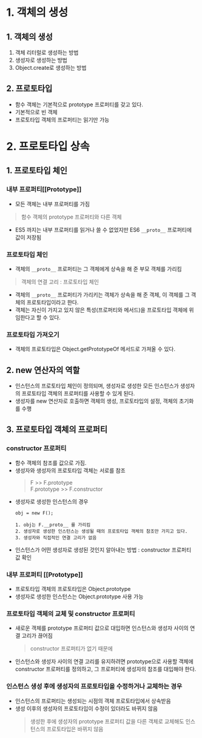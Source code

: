 # 1. 객체의 생성
## 1. 객체의 생성
1) 객체 리터럴로 생성하는 방법
2) 생성자로 생성하는 방법
3) Object.create로 생성하는 방법

## 2. 프로토타입
- 함수 객체는 기본적으로 prototype 프로퍼티를 갖고 있다.
- 기본적으로 빈 객체
- 프로토타입 객체의 프로퍼티는 읽기만 가능


# 2. 프로토타입 상속
## 1. 프로토타입 체인
### 내부 프로퍼티[[Prototype]]
- 모든 객체는 내부 프로퍼티를 가짐
> 함수 객체의 prototype 프로퍼티와 다른 객체
- ES5 까지는 내부 프로퍼티를 읽거나 쓸 수 없었지만 ES6 `__proto__` 프로퍼티에 값이 저장됨

### 프로토타입 체인
- 객체의 `__proto__` 프로퍼티는 그 객체에게 상속을 해 준 부모 객체를 가리킴
> 객체의 연결 고리 : 프로토타입 체인
- 객체의 `__proto__` 프로퍼티가 가리키는 객체가 상속을 해 준 객체, 이 객체를 그 객체의 프로토타입이라고 한다.
- 객체는 자신이 가지고 있지 않은 특성(프로퍼티와 메서드)을 프로토타입 객체에 위임한다고 할 수 있다.

### 프로토타입 가져오기
- 객체의 프로토타입은 Object.getPrototypeOf 메서드로 가져올 수 있다.

## 2. new 연산자의 역할
- 인스턴스의 프로토타입 체인이 정의되며, 생성자로 생성한 모든 인스턴스가 생성자의 프로토타입 객체의 프로퍼티를 사용할 수 있게 된다.
- 생성자를 new 연산자로 호출하면 객체의 생성, 프로토타입의 설정, 객체의 초기화를 수행

## 3. 프로토타입 객체의 프로퍼티
### constructor 프로퍼티
- 함수 객체의 참조를 값으로 가짐.
- 생성자와 생성자의 프로토타입 객체는 서로를 참조
    > F >> F.prototype <br>
    > F.prototype >> F.constructor
- 생성자로 생성한 인스턴스의 경우    
    ```
    obj = new F();

    1. obj는 F.__proto__ 를 가리킴
    2. 생성자로 생성한 인스턴스는 생성될 때의 프로토타입 객체의 참조만 가지고 있다.
    3. 생성자와 직접적인 연결 고리가 없음
    ```
- 인스턴스가 어떤 생성자로 생성된 것인지 알아내는 방법 : constructor 프로퍼티 값 확인

### 내부 프로퍼티 [[Prototype]]
- 프로토타입 객체의 프로토타입은 Object.prototype
- 생성자로 생성한 인스턴스는 Object.prototype 사용 가능

### 프로토타입 객체의 교체 및 constructor 프로퍼티
- 새로운 객체를 prototype 프로퍼티 값으로 대입하면 인스턴스와 생성자 사이의 연결 고리가 끊어짐
    > constructor 프로퍼티가 없기 때문에
- 인스턴스와 생성자 사이의 연결 고리를 유지하려면 prototype으로 사용할 객체에 constructor 프로퍼티를 정의하고, 그 프로퍼티에 생성자의 참조를 대입해야 한다.

### 인스턴스 생성 후에 생성자의 프로토타입을 수정하거나 교체하는 경우
- 인스턴스의 프로퍼티는 생성되는 시점의 객체 프로토타입에서 상속받음
- 생성 이후의 생성자의 프로토타입이 수정이 있더라도 바뀌지 않음
    > 생성한 후에 생성자의 prototype 프로퍼티 값을 다른 객체로 교체해도 인스턴스의 프로토타입은 바뀌지 않음

